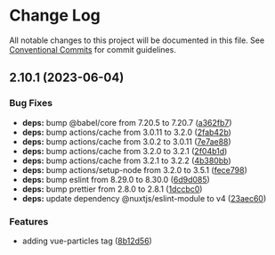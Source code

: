 # Change Log

All notable changes to this project will be documented in this file.
See [Conventional Commits](https://conventionalcommits.org) for commit guidelines.

## 2.10.1 (2023-06-04)


### Bug Fixes

* **deps:** bump @babel/core from 7.20.5 to 7.20.7 ([a362fb7](https://github.com/tsparticles/vue3/commit/a362fb740242cf23528b78d24e2ba82139ab1fe1))
* **deps:** bump actions/cache from 3.0.11 to 3.2.0 ([2fab42b](https://github.com/tsparticles/vue3/commit/2fab42becaa5548f0c3b785497b1c6f7f78e2ec8))
* **deps:** bump actions/cache from 3.0.2 to 3.0.11 ([7e7ae88](https://github.com/tsparticles/vue3/commit/7e7ae8899a4c2cb020877e18cab2b4602b51dc70))
* **deps:** bump actions/cache from 3.2.0 to 3.2.1 ([2f04b1d](https://github.com/tsparticles/vue3/commit/2f04b1d4f8b471193f260c4208bc9aaef4aa815a))
* **deps:** bump actions/cache from 3.2.1 to 3.2.2 ([4b380bb](https://github.com/tsparticles/vue3/commit/4b380bbba7f08f0d62e7f91a3799b1445ab92eb8))
* **deps:** bump actions/setup-node from 3.2.0 to 3.5.1 ([fece798](https://github.com/tsparticles/vue3/commit/fece79840f9c772f41958ff302dd16fa9dcbc2c8))
* **deps:** bump eslint from 8.29.0 to 8.30.0 ([6d9d085](https://github.com/tsparticles/vue3/commit/6d9d0856c62b643b8d6e159d9b09ba06053c9867))
* **deps:** bump prettier from 2.8.0 to 2.8.1 ([1dccbc0](https://github.com/tsparticles/vue3/commit/1dccbc099d87abe3d282dccd8282ca62e25f0bcd))
* **deps:** update dependency @nuxtjs/eslint-module to v4 ([23aec60](https://github.com/tsparticles/vue3/commit/23aec600eab35cedabb171e574b913d511977fed))


### Features

* adding vue-particles tag ([8b12d56](https://github.com/tsparticles/vue3/commit/8b12d5654515d52729ea7902f5e16806ddd48422))
